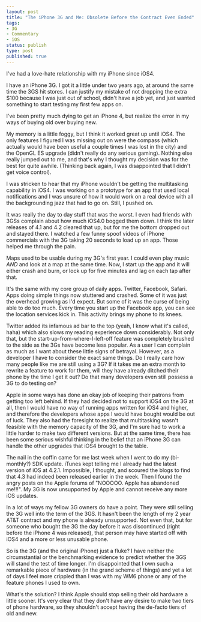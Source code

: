 ```yaml
--- 
layout: post
title: "The iPhone 3G and Me: Obsolete Before the Contract Even Ended"
tags: 
- 3G
- Commentary
- iOS
status: publish
type: post
published: true
---
```

I've had a love-hate relationship with my iPhone since iOS4.

I have an iPhone 3G. I got it a little under two years ago, at around the same time the 3GS hit stores. I can justify my mistake of not dropping the extra $100 because I was just out of school, didn't have a job yet, and just wanted something to start testing my first few apps on.

I've been pretty much dying to get an iPhone 4, but realize the error in my ways of buying old over buying new.

My memory is a little foggy, but I think it worked great up until iOS4. The only features I figured I was missing out on were the compass (which actually would have been useful a couple times I was lost in the city) and the OpenGL ES upgrade (didn't really do any serious gaming). Nothing else really jumped out to me, and that's why I thought my decision was for the best for quite awhile. (Thinking back again, I was disappointed that I didn't get voice control).

I was stricken to hear that my iPhone wouldn't be getting the multitasking capability in iOS4. I was working on a prototype for an app that used local notifications and I was unsure of how it would work on a real device with all the backgrounding jazz that had to go on. Still, I pushed on.

It was really the day to day stuff that was the worst. I even had friends with 3GSs complain about how much iOS4.0 bogged them down. I think the later releases of 4.1 and 4.2 cleared that up, but for me the bottom dropped out and stayed there. I watched a few funny spoof videos of iPhone commercials with the 3G taking 20 seconds to load up an app. Those helped me through the pain.

Maps used to be usable during my 3G's first year. I could even play music <i>AND</i> and look at a map at the same time. Now, I start up the app and it will either crash and burn, or lock up for five minutes and lag on each tap after that.

It's the same with my core group of daily apps. Twitter, Facebook, Safari. Apps doing simple things now stuttered and crashed. Some of it was just the overhead growing as I'd expect. But some of it was the curse of being able to do too much. Every time you start up the Facebook app, you can see the location services kick in. This activity brings my phone to its knees. 

Twitter added its infamous ad bar to the top (yeah, I know what it's called, haha) which also slows my reading experience down considerably. Not only that, but the start-up-from-where-I-left-off feature was completely brushed to the side as the 3Gs have become less popular. As a user I can complain as much as I want about these little signs of betrayal. However, as a developer I have to consider the exact same things. Do I really care how many people like me are still using a 3G? If it takes me an extra month to rewrite a feature to work for them, will they have already ditched their phone by the time I get it out? Do that many developers even still possess a 3G to do testing on?

Apple in some ways has done an okay job of keeping their patrons from getting too left behind. If they had decided not to support iOS4 on the 3G at all, then I would have no way of running apps written for iOS4 and higher, and therefore the developers whose apps I would have bought would be out of luck. They also had the foresight to realize that multitasking wasn't feasible with the memory capacity of the 3G, and I'm sure had to work a little harder to make two different versions. But at the same time, there has been some serious wishful thinking in the belief that an iPhone 3G can handle the other upgrades that iOS4 brought to the table.

The nail in the coffin came for me last week when I went to do my (bi-monthly?) SDK update. iTunes kept telling me I already had the latest version of iOS at 4.2.1. Impossible, I thought, and scoured the blogs to find that 4.3 had indeed been released earlier in the week. Then I found the angry posts on the Apple forums of "NOOOOO. Apple has abandoned me!!!". My 3G is now unsupported by Apple and cannot receive any more iOS updates.

In a lot of ways my fellow 3G owners do have a point. They were still selling the 3G well into the term of the 3GS. It hasn't been the length of my 2 year AT&T contract and my phone is already unsupported. Not even that, but for someone who bought the 3G the day before it was discontinued (right before the iPhone 4 was released), that person may have started off with iOS4 and a more or less unusable phone.

So is the 3G (and the original iPhone) just a fluke? I have neither the circumstantial or the benchmarking evidence to predict whether the 3GS will stand the test of time longer. I'm disappointed that I own such a remarkable piece of hardware (in the grand scheme of things) and yet a lot of days I feel more crippled than I was with my WM6 phone or any of the feature phones I used to own.

What's the solution? I think Apple should stop selling their old hardware a little sooner. It's very clear that they don't have any desire to make two tiers of phone hardware, so they shouldn't accept having the de-facto tiers of old and new. 
